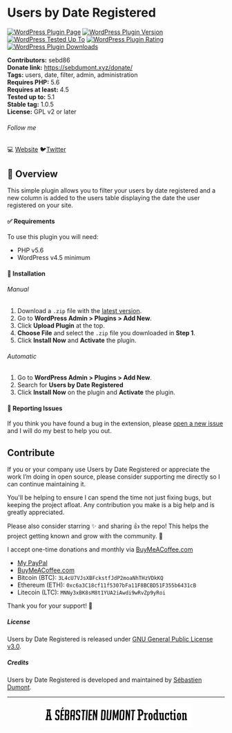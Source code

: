 # Users by Date Registered

[![WordPress Plugin Page](https://img.shields.io/badge/WordPress-%E2%86%92-lightgrey.svg?style=flat-square)](https://wordpress.org/plugins/users-by-date-registered/)
[![WordPress Plugin Version](https://img.shields.io/wordpress/plugin/v/users-by-date-registered.svg?style=flat)](https://wordpress.org/plugins/users-by-date-registered/) 
[![WordPress Tested Up To](https://img.shields.io/wordpress/v/users-by-date-registered.svg?style=flat)](https://wordpress.org/plugins/users-by-date-registered/)
[![WordPress Plugin Rating](https://img.shields.io/wordpress/plugin/r/users-by-date-registered.svg?style=flat-square)](https://wordpress.org/support/view/plugin-reviews/users-by-date-registered?filter=5)
[![WordPress Plugin Downloads](https://img.shields.io/wordpress/plugin/dt/users-by-date-registered.svg?style=flat)](https://wordpress.org/plugins/users-by-date-registered/)

**Contributors:** sebd86  
**Donate link:** https://sebdumont.xyz/donate/  
**Tags:** users, date, filter, admin, administration  
**Requires PHP:** 5.6  
**Requires at least:** 4.5  
**Tested up to:** 5.1  
**Stable tag:** 1.0.5  
**License:** GPL v2 or later  

###### Follow me
💻 [Website](https://sebastiendumont.com) 🐦[Twitter](https://twitter.com/sebd86)


## 🔔 Overview

This simple plugin allows you to filter your users by date registered and a new column is added to the users table displaying the date the user registered on your site.


#### ✅ Requirements

To use this plugin you will need:

* PHP v5.6
* WordPress v4.5 minimum

#### 💽 Installation

###### Manual
1. Download a `.zip` file with the [latest version](https://github.com/seb86/users-by-date-registered/releases).
2. Go to **WordPress Admin > Plugins > Add New**.
3. Click **Upload Plugin** at the top.
4. **Choose File** and select the `.zip` file you downloaded in **Step 1**.
5. Click **Install Now** and **Activate** the plugin.

###### Automatic
1. Go to **WordPress Admin > Plugins > Add New**.
2. Search for **Users by Date Registered**
3. Click **Install Now** on the plugin and **Activate** the plugin.


#### 📝 Reporting Issues

If you think you have found a bug in the extension, please [open a new issue](https://github.com/seb86/users-by-date-registered/issues/new) and I will do my best to help you out.


## Contribute

If you or your company use Users by Date Registered or appreciate the work I’m doing in open source, please consider supporting me directly so I can continue maintaining it.

You'll be helping to ensure I can spend the time not just fixing bugs, but keeping the project afloat. Any contribution you make is a big help and is greatly appreciated.

Please also consider starring ✨ and sharing 👍 the repo! This helps the project getting known and grow with the community. 🙏

I accept one-time donations and monthly via [BuyMeACoffee.com](https://www.buymeacoffee.com/sebastien)
- [My PayPal](https://www.paypal.me/codebreaker)
- [BuyMeACoffee.com](https://www.buymeacoffee.com/sebastien)
- Bitcoin (BTC): `3L4cU7VJsXBFckstfJdP2moaNhTHzVDkKQ`
- Ethereum (ETH): `0xc6a3C18cf11f5307bFa11F8BCBD51F355b6431cB`
- Litecoin (LTC): `MNNy3xBK8sM8t1YUA2iAwdi9wRvZp9yRoi`

Thank you for your support! 🙌


##### License

Users by Date Registered is released under [GNU General Public License v3.0](http://www.gnu.org/licenses/gpl-3.0.html).


##### Credits

Users by Date Registered is developed and maintained by [Sébastien Dumont](https://sebastiendumont.com/about/).

---

<p align="center">
	<img src="https://raw.githubusercontent.com/seb86/my-open-source-readme-template/master/a-sebastien-dumont-production.png" width="353">
</p>
